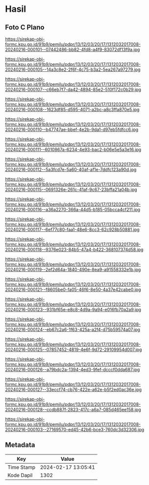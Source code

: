 # Hasil

## Foto C Plano

https://sirekap-obj-formc.kpu.go.id/91b9/pemilu/pdpr/13/12/03/20/17/1312032017008-20240216-000101--07442486-bb82-4fd8-a4f9-83072df13f9a.jpg

https://sirekap-obj-formc.kpu.go.id/91b9/pemilu/pdpr/13/12/03/20/17/1312032017008-20240216-000105--14a3c8e2-2f6f-4c75-b3a2-5ea267a97279.jpg

https://sirekap-obj-formc.kpu.go.id/91b9/pemilu/pdpr/13/12/03/20/17/1312032017008-20240216-000107--c66eb7f7-da42-4894-85e2-510f172c0b29.jpg

https://sirekap-obj-formc.kpu.go.id/91b9/pemilu/pdpr/13/12/03/20/17/1312032017008-20240216-000108--1623df85-d595-4071-a2bc-a8c3ffa870e5.jpg

https://sirekap-obj-formc.kpu.go.id/91b9/pemilu/pdpr/13/12/03/20/17/1312032017008-20240216-000110--b47747ae-bbef-4e2b-9da1-d97eb5fdfcc6.jpg

https://sirekap-obj-formc.kpu.go.id/91b9/pemilu/pdpr/13/12/03/20/17/1312032017008-20240216-000111--6010867a-6234-4e93-bac2-b06e5e5a3e16.jpg

https://sirekap-obj-formc.kpu.go.id/91b9/pemilu/pdpr/13/12/03/20/17/1312032017008-20240216-000112--5a3fcd7e-5a60-40af-af1e-7ddfc123a90d.jpg

https://sirekap-obj-formc.kpu.go.id/91b9/pemilu/pdpr/13/12/03/20/17/1312032017008-20240216-000115--0691326e-261c-41af-9c67-23bffa21a04b.jpg

https://sirekap-obj-formc.kpu.go.id/91b9/pemilu/pdpr/13/12/03/20/17/1312032017008-20240216-000116--a36a2270-366a-44d5-b185-05bcca4cf211.jpg

https://sirekap-obj-formc.kpu.go.id/91b9/pemilu/pdpr/13/12/03/20/17/1312032017008-20240216-000117--6ef77c80-faa1-48e6-8cc3-62c928b50881.jpg

https://sirekap-obj-formc.kpu.go.id/91b9/pemilu/pdpr/13/12/03/20/17/1312032017008-20240216-000118--9376e023-84b5-47a4-b422-368107374d58.jpg

https://sirekap-obj-formc.kpu.go.id/91b9/pemilu/pdpr/13/12/03/20/17/1312032017008-20240216-000119--2ef2d64a-1840-490e-8ea9-a91558332e1b.jpg

https://sirekap-obj-formc.kpu.go.id/91b9/pemilu/pdpr/13/12/03/20/17/1312032017008-20240216-000121--f8605be0-fa05-46f6-8e50-4a37e42cabe0.jpg

https://sirekap-obj-formc.kpu.go.id/91b9/pemilu/pdpr/13/12/03/20/17/1312032017008-20240216-000123--931bf65e-e8c8-4d9a-9a94-e016fb70a2a9.jpg

https://sirekap-obj-formc.kpu.go.id/91b9/pemilu/pdpr/13/12/03/20/17/1312032017008-20240216-000124--eb67c2a6-1f63-425a-a2f4-d75b59574a07.jpg

https://sirekap-obj-formc.kpu.go.id/91b9/pemilu/pdpr/13/12/03/20/17/1312032017008-20240216-000125--07857452-4819-4e6f-9d72-29109954d007.jpg

https://sirekap-obj-formc.kpu.go.id/91b9/pemilu/pdpr/13/12/03/20/17/1312032017008-20240216-000126--a79bdc2a-1394-4ed3-9fef-dcccf0dda687.jpg

https://sirekap-obj-formc.kpu.go.id/91b9/pemilu/pdpr/13/12/03/20/17/1312032017008-20240216-000127--33eccf74-cb76-422e-a62e-b5f2ed0ac36e.jpg

https://sirekap-obj-formc.kpu.go.id/91b9/pemilu/pdpr/13/12/03/20/17/1312032017008-20240216-000128--ccdb887f-2823-417c-a6a7-085d465ee158.jpg

https://sirekap-obj-formc.kpu.go.id/91b9/pemilu/pdpr/13/12/03/20/17/1312032017008-20240216-000103--27169570-ed45-42b6-bce3-760dc3d32306.jpg


## Metadata

| Key        | Value               |
| ---------- | ------------------- |
| Time Stamp | 2024-02-17 13:05:41 |
| Kode Dapil | 1302                |



